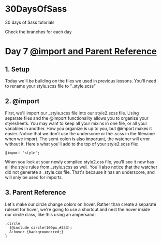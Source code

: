 30DaysOfSass
============

30 days of Sass tutorials

Check the branches for each day

# Day 7 [@import and Parent Reference](http://leveluptuts.com/tutorials/sass-tutorials/7-import-parent-reference)

## 1. Setup
Today we'll be building on the files we used in previous lessons. You'll need to rename your style.scss file to "_style.scss"

## 2. @import
First, we'll import our _style.scss file into our style2.scss file. Using separate files and the @import functionality allows you to organize your stylesheets. You may want to keep all your mixins in one file, or all your variables in another. How you organize is up to you, but @import makes it easier.  Notice that we don't use the underscore or the .scss in the filename when we import. The semi-colon is also important, the watcher will error without it. Here's what you'll add to the top of your style2.scss file:

```
@import "style";
```

When you look at your newly compiled style2.css file, you'll see it now has all the style rules from _style.scss as well. You'll also notice that the watcher did not generate a _style.css file. That's because it has an underscore, and will only be used for imports.

## 3. Parent Reference
Let's make our circle change colors on hover. Rather than create a separate ruleset for hover, we're going to use a shortcut and nest the hover inside our circle class, like this using an ampersand:

```
.circle
  {@include circle(100px,#333);
  &:hover {background:red;}
}
```

